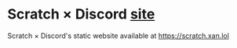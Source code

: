 # Scratch × Discord [site](https://scratch.xan.lol)

Scratch × Discord's static website available at <https://scratch.xan.lol>
